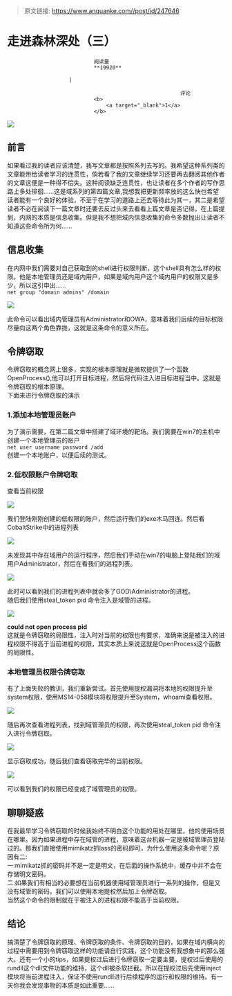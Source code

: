 > 原文链接: https://www.anquanke.com//post/id/247646 


# 走进森林深处（三）


                                阅读量   
                                **19920**
                            
                        |
                        
                                                            评论
                                <b>
                                    <a target="_blank">1</a>
                                </b>
                                                                                    



[![](https://p3.ssl.qhimg.com/t0100520f425c4036da.jpg)](https://p3.ssl.qhimg.com/t0100520f425c4036da.jpg)



## 前言

如果看过我的读者应该清楚，我写文章都是按照系列去写的。我希望这种系列类的文章能带给读者学习的连贯性，倘若看了我的文章继续学习还要再去翻阅其他作者的文章这便是一种得不偿失。这种阅读缺乏连贯性，也让读者在多个作者的写作思路上多处徘徊……这是域系列的第四篇文章,我想我把更新频率放的这么快也希望读者能有一个良好的体验，不至于在学习的道路上还去等待此为其一，其二是希望读者不必在阅读下一篇文章时还要去反过头来去看看上篇文章是否记得。在上篇提到，内网的本质是信息收集。但是我不想把域内信息收集的命令多数抛出让读者不知道这些命令所为何……



## 信息收集

在内网中我们需要对自己获取到的shell进行权限判断，这个shell具有怎么样的权限。他是本地管理员还是域内用户，如果是域内用户这个域内用户的权限又是多少，所以这引申出……<br>`net group "domain admins" /domain`

[![](https://p0.ssl.qhimg.com/t01f7f04300073062da.png)](https://p0.ssl.qhimg.com/t01f7f04300073062da.png)

此命令可以看出域内管理员有Administrator和OWA，意味着我们后续的目标权限尽量向这两个角色靠拢，这就是这条命令的意义所在。



## 令牌窃取

令牌窃取的概念网上很多，实现的根本原理就是微软提供了一个函数OpenProcess(),他可以打开目标进程，然后将代码注入进目标进程当中。这就是令牌窃取的根本原理。<br>
下面来进行令牌窃取的演示

### <a class="reference-link" name="1.%E6%B7%BB%E5%8A%A0%E6%9C%AC%E5%9C%B0%E7%AE%A1%E7%90%86%E5%91%98%E8%B4%A6%E6%88%B7"></a>1.添加本地管理员账户

为了演示需要，在第二篇文章中搭建了域环境的靶场。我们需要在win7的主机中创建一个本地管理员的账户<br>`net user username password /add`<br>
创建一个本地账户，以便后续的测试。

### <a class="reference-link" name="2.%E4%BD%8E%E6%9D%83%E9%99%90%E8%B4%A6%E6%88%B7%E4%BB%A4%E7%89%8C%E7%AA%83%E5%8F%96"></a>2.低权限账户令牌窃取

查看当前权限

[![](https://p5.ssl.qhimg.com/t018852677cc0cf5f88.png)](https://p5.ssl.qhimg.com/t018852677cc0cf5f88.png)

我们登陆刚刚创建的低权限的账户，然后运行我们的exe木马回连。然后看CobaltStrike中的进程列表

[![](https://p2.ssl.qhimg.com/t019f4229072f7c5a21.png)](https://p2.ssl.qhimg.com/t019f4229072f7c5a21.png)

未发现其中存在域用户的运行程序，然后我们手动在win7的电脑上登陆我们的域用户Administrator，然后在看我们的进程列表。

[![](https://p4.ssl.qhimg.com/t01a98b9bd751fb9550.png)](https://p4.ssl.qhimg.com/t01a98b9bd751fb9550.png)

此时可以看到我们的进程列表中就会多了GOD\Administrator的进程。<br>
随后我们使用steal_token pid 命令注入是域管的进程。

[![](https://p0.ssl.qhimg.com/t01165a177bbc179e71.png)](https://p0.ssl.qhimg.com/t01165a177bbc179e71.png)

**could not open process pid**<br>
这就是令牌窃取的局限性，注入时对当前的权限也有要求，准确来说是被注入的进程权限不得高于当前进程的权限，其实本质上来说这就是OpenProcess这个函数的局限性。

### <a class="reference-link" name="%E6%9C%AC%E5%9C%B0%E7%AE%A1%E7%90%86%E5%91%98%E6%9D%83%E9%99%90%E4%BB%A4%E7%89%8C%E7%AA%83%E5%8F%96"></a>本地管理员权限令牌窃取

有了上面失败的教训，我们重新尝试。首先使用提权漏洞将本地的权限提升至system权限，使用MS14-058模块将权限提升至System，whoami查看权限。

[![](https://p4.ssl.qhimg.com/t014c540fa7c0a0451e.png)](https://p4.ssl.qhimg.com/t014c540fa7c0a0451e.png)

随后再次查看进程列表，找到域管理员的权限，再次使用steal_token pid 命令注入进行令牌窃取。

[![](https://p3.ssl.qhimg.com/t017dc6280ec5a4e3b5.png)](https://p3.ssl.qhimg.com/t017dc6280ec5a4e3b5.png)

显示窃取成功，随后我们查看窃取完毕的当前权限。

[![](https://p3.ssl.qhimg.com/t01a26589c8fec16c00.png)](https://p3.ssl.qhimg.com/t01a26589c8fec16c00.png)

可以看到我们的权限已经变成了域管理员的权限。



## 聊聊疑惑

在我最早学习令牌窃取的时候我始终不明白这个功能的用处在哪里，他的使用场景在哪里。因为如果进程中存在域管的进程，意味着这台机器一定是被域管理员登陆过的。那我们直接使用mimikatz抓lass的密码即可，为什么使用这条命令呢？原因有二:<br>
一:mimikatz抓的密码并不是一定是明文，在后面的操作系统中，缓存中并不会在存储明文密码。<br>
二:如果我们有相当的必要想在当前机器使用域管理员进行一系列的操作，但是又没有域管的密码，我们可以使用本地提权然后加上令牌窃取。<br>
当然这个命令的限制就在于被注入的进程权限不能高于当前权限。



## 结论

搞清楚了令牌窃取的原理、令牌窃取的条件、令牌窃取的目的，如果在域内横向的过程中需要用到令牌窃取这样的功能请自行实践，这个功能没有我想象中的那么强大。还有一个小的tips，如果提权过后进行令牌窃取一定要主要，提权过后使用的rundll这个dll文件功能的维持，这个dll被杀软拦截。所以在提权过后先使用inject模块将当前进程注入，保证不使用rundll进行后续程序的运行和权限的维持。有一天你我会发现事物的本质是如此重要……
